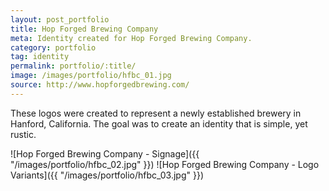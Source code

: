 ```yaml
---
layout: post_portfolio
title: Hop Forged Brewing Company
meta: Identity created for Hop Forged Brewing Company.
category: portfolio
tag: identity
permalink: portfolio/:title/
image: /images/portfolio/hfbc_01.jpg
source: http://www.hopforgedbrewing.com/
---
```


These logos were created to represent a newly established brewery in Hanford, California. The goal was to create an identity that is simple, yet rustic.

![Hop Forged Brewing Company - Signage]({{ "/images/portfolio/hfbc_02.jpg" }})
![Hop Forged Brewing Company - Logo Variants]({{ "/images/portfolio/hfbc_03.jpg" }})